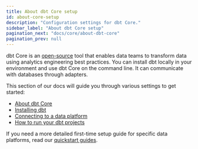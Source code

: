 ```yaml
---
title: About dbt Core setup
id: about-core-setup
description: "Configuration settings for dbt Core."
sidebar_label: "About dbt Core setup"
pagination_next: "docs/core/about-dbt-core"
pagination_prev: null
---
```


dbt Core is an [open-source](https://github.com/dbt-labs/dbt-core) tool that enables data teams to transform data using analytics engineering best practices. You can install dbt locally in your environment and use dbt Core on the command line. It can communicate with databases through adapters.

 This section of our docs will guide you through various settings to get started:

- [About dbt Core](/docs/core/about-dbt-core)
- [Installing dbt](/docs/core/installation)
- [Connecting to a data platform](/docs/core/connect-data-platform/profiles.yml)
- [How to run your dbt projects](/docs/running-a-dbt-project/run-your-dbt-projects)

If you need a more detailed first-time setup guide for specific data platforms, read our [quickstart guides](https://docs.getdbt.com/quickstarts).
